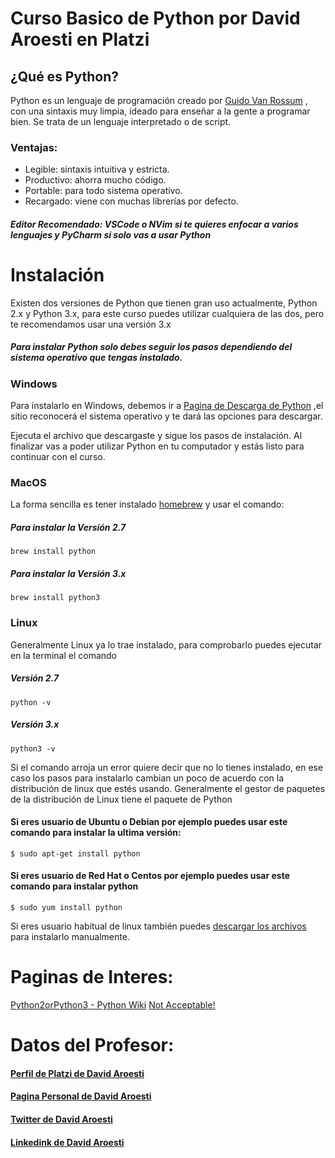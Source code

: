 # Curso Basico de Python por David Aroesti en Platzi

## ¿Qué es Python?
Python es un lenguaje de programación creado por [Guido Van Rossum](https://en.wikipedia.org/wiki/Guido_van_Rossum)
, con una sintaxis muy limpia, ideado para enseñar a la gente a programar bien. Se trata de un lenguaje interpretado o de script.

### Ventajas:
 - Legible: sintaxis intuitiva y estricta.
 - Productivo: ahorra mucho código.
 - Portable: para todo sistema operativo.
 - Recargado: viene con muchas librerías por defecto.
 ##### Editor Recomendado: VSCode o NVim si te quieres enfocar a varios lenguajes y PyCharm si solo vas a usar Python

# Instalación
Existen dos versiones de Python que tienen gran uso actualmente, Python 2.x y Python 3.x, para este curso puedes utilizar cualquiera de las dos, pero te recomendamos usar una versión 3.x

##### Para instalar Python solo debes seguir los pasos dependiendo del sistema operativo que tengas instalado.

### Windows
Para instalarlo en Windows, debemos ir a [Pagina de Descarga de Python](https://www.python.org/downloads) ,el sitio reconocerá el sistema operativo y te dará las opciones para descargar.

Ejecuta el archivo que descargaste y sigue los pasos de instalación. Al finalizar vas a poder utilizar Python en tu computador y estás listo para continuar con el curso.

### MacOS
La forma sencilla es tener instalado [homebrew](https://brew.sh/) y usar el comando:

##### Para instalar la Versión 2.7

```brew install python```

##### Para instalar la Versión 3.x

``brew install python3``

### Linux
Generalmente Linux ya lo trae instalado, para comprobarlo puedes ejecutar en la terminal el comando

##### Versión 2.7

```python -v```

##### Versión 3.x

```python3 -v```

Si el comando arroja un error quiere decir que no lo tienes instalado, en ese caso los pasos para instalarlo cambian un poco de acuerdo con la distribución de linux que estés usando. Generalmente el gestor de paquetes de la distribución de Linux tiene el paquete de Python

#### Si eres usuario de Ubuntu o Debian por ejemplo puedes usar este comando para instalar la ultima versión:

```$ sudo apt-get install python```

#### Si eres usuario de Red Hat o Centos por ejemplo puedes usar este comando para instalar python

```$ sudo yum install python```


Si eres usuario habitual de linux también puedes [descargar los archivos](https://www.python.org/downloads/source/) para instalarlo manualmente.

# Paginas de Interes:
[Python2orPython3 - Python Wiki](https://wiki.python.org/moin/Python2orPython3)
[Not Acceptable!](http://sebastianraschka.com/Articles/2014_python_2_3_key_diff.html)

# Datos del Profesor:

#### [Perfil de Platzi de David Aroesti](https://platzi.com/p/jdaroesti/)
#### [Pagina Personal de David Aroesti](https://aroesti.me/)
#### [Twitter de David Aroesti](https://twitter.com/jdaroesti)
#### [Linkedink de David Aroesti](https://mx.linkedin.com/in/jdaroesti)

